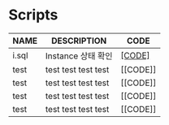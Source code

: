 # Scripts

| NAME | DESCRIPTION | CODE |
|-----|-----|-----|
| i.sql | Instance 상태 확인 | [[CODE]](https://github.com/corvina1208/Scripts/blob/main/i.md) |
| test | test test test test | [[CODE]] |
| test | test test test test | [[CODE]] |
| test | test test test test | [[CODE]] |
| test | test test test test | [[CODE]] |
